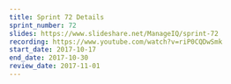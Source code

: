```yaml
---
title: Sprint 72 Details
sprint_number: 72
slides: https://www.slideshare.net/ManageIQ/sprint-72
recording: https://www.youtube.com/watch?v=riP0CQDwSmk
start_date: 2017-10-17
end_date: 2017-10-30
review_date: 2017-11-01
---
```

